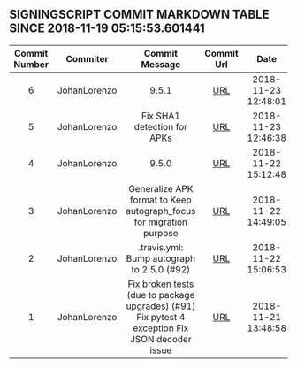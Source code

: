 ## SIGNINGSCRIPT COMMIT MARKDOWN TABLE SINCE 2018-11-19 05:15:53.601441

| Commit Number | Commiter | Commit Message | Commit Url | Date | 
|:---:|:----:|:----------------------------------:|:------:|:----:| 
|6|JohanLorenzo|9.5.1|[URL](https://github.com/mozilla-releng/signingscript/commit/c15e3121714bef54103d4d7b126b470054b79d39)|2018-11-23 12:48:01
|5|JohanLorenzo|Fix SHA1 detection for APKs|[URL](https://github.com/mozilla-releng/signingscript/commit/57943a9e24a28ecdfc74062a9adc523288d557e0)|2018-11-23 12:46:38
|4|JohanLorenzo|9.5.0|[URL](https://github.com/mozilla-releng/signingscript/commit/02621783091e6139d313b7ef27a33314f9e1b596)|2018-11-22 15:12:48
|3|JohanLorenzo|Generalize APK format to  Keep autograph_focus for migration purpose|[URL](https://github.com/mozilla-releng/signingscript/commit/75e15a0b743977c70e1b2ad1651d267706063f02)|2018-11-22 14:49:05
|2|JohanLorenzo|.travis.yml: Bump autograph to 2.5.0 (#92)|[URL](https://github.com/mozilla-releng/signingscript/commit/81021996e7a62075f4572b89e8bd246cc2ae918d)|2018-11-22 15:06:53
|1|JohanLorenzo|Fix broken tests (due to package upgrades) (#91)    Fix pytest 4 exception    Fix JSON decoder issue|[URL](https://github.com/mozilla-releng/signingscript/commit/c76359c8895aa65fd3d0233039a242f9e088eed8)|2018-11-21 13:48:58


